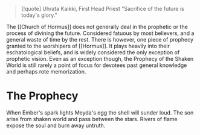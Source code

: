 > [!quote] Uhrata Kaikki, First Head Priest
> "Sacrifice of the future is today's glory."

The [[Church of Hormus]] does not generally deal in the prophetic or the process of divining the future. Considered fatuous by most believers, and a general waste of time by the rest. There is however, one piece of prophecy granted to the worshipers of [[Hormus]]. It plays heavily into their eschatological beliefs, and is widely considered the only exception of prophetic vision. Even as an exception though, the Prophecy of the Shaken World is still rarely a point of focus for devotees past general knowledge and perhaps rote memorization.
# The Prophecy
When Ember's spark lights Meyda's egg the shell will sunder loud.
The son arise from shaken world and pass between the stars.
Rivers of flame expose the soul and burn away untruth.